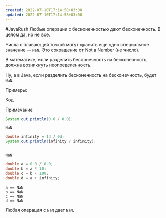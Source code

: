 ```yaml
---
created: 2022-07-10T17:14:58+03:00
updated: 2022-07-10T17:14:58+03:00
---
```

#JavaRush 
Любые операции с бесконечностью дают бесконечность. В целом да, но не все.

Числа с плавающей точкой могут хранить еще одно специальное значение — `NaN`. Это сокращение от Not a Number (не число).

В математике, если разделить бесконечность на бесконечность, должна возникнуть неопределенность.

Ну, а в Java, если разделить бесконечность на бесконечность, будет `NaN`.

Примеры:

Код

Примечание

```java
System.out.println(0.0 / 0.0);
```

```
NaN
```

```java
double infinity = 1d / 0d;
System.out.println(infinity / infinity);
```

```

NaN
```

```java
double a = 0.0 / 0.0;
double b = a * 10;
double c = b - 100;
double d = a + infinity;
```

```
a == NaN
b == NaN
c == NaN
d == NaN
```

Любая операция с `NaN` дает `NaN`.